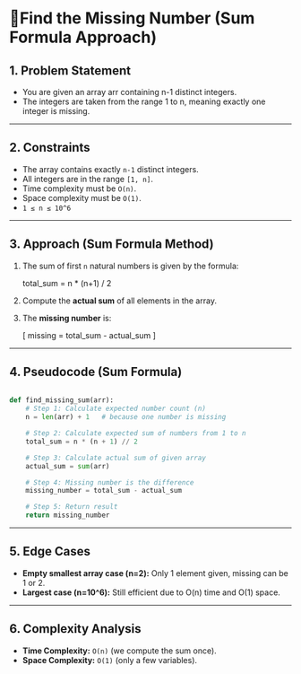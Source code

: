 
# 📘Find the Missing Number  (Sum Formula Approach)

## 1. Problem Statement
- You are given an array arr containing n-1 distinct integers.
- The integers are taken from the range 1 to n, meaning exactly one integer is missing.

  

---

## 2. Constraints
- The array contains exactly `n-1` distinct integers.  
- All integers are in the range `[1, n]`.  
- Time complexity must be `O(n)`.  
- Space complexity must be `O(1)`.  
- `1 ≤ n ≤ 10^6`  

---

## 3. Approach (Sum Formula Method)

1. The sum of first `n` natural numbers is given by the formula:

   
   total\_sum = n * (n+1) / 2 
   

2. Compute the **actual sum** of all elements in the array.

3. The **missing number** is:

   \[
   missing = total\_sum - actual\_sum
   \]

---

## 4. Pseudocode (Sum Formula)
```python

def find_missing_sum(arr):
    # Step 1: Calculate expected number count (n)
    n = len(arr) + 1   # because one number is missing

    # Step 2: Calculate expected sum of numbers from 1 to n
    total_sum = n * (n + 1) // 2

    # Step 3: Calculate actual sum of given array
    actual_sum = sum(arr)

    # Step 4: Missing number is the difference
    missing_number = total_sum - actual_sum

    # Step 5: Return result
    return missing_number

```

---


## 5. Edge Cases
- **Empty smallest array case (n=2):** Only 1 element given, missing can be 1 or 2.  
- **Largest case (n=10^6):** Still efficient due to O(n) time and O(1) space.  

---

## 6. Complexity Analysis
- **Time Complexity:** `O(n)` (we compute the sum once).  
- **Space Complexity:** `O(1)` (only a few variables).  



